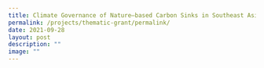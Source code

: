 ```yaml
---
title: Climate Governance of Nature–based Carbon Sinks in Southeast Asia
permalink: /projects/thematic-grant/permalink/
date: 2021-09-28
layout: post
description: ""
image: ""
---
```

